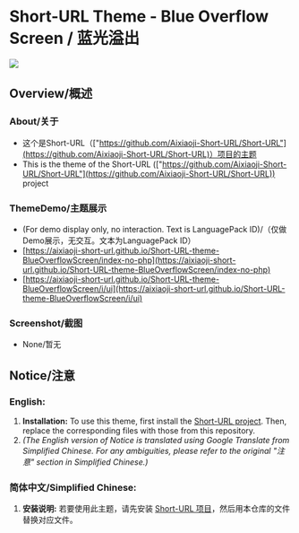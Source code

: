 # Short-URL Theme - Blue Overflow Screen / 蓝光溢出
<img src="https://helloaixiaoji.github.io/Ji-mdimg/svg/MADE-WITH/MADE-WITH.PHP.HTML.CSS.JS.svg">

## Overview/概述
### About/关于
- 这个是Short-URL（["https://github.com/Aixiaoji-Short-URL/Short-URL"](https://github.com/Aixiaoji-Short-URL/Short-URL)）项目的主题
- This is the theme of the Short-URL (["https://github.com/Aixiaoji-Short-URL/Short-URL"](https://github.com/Aixiaoji-Short-URL/Short-URL)) project

### ThemeDemo/主题展示
- (For demo display only, no interaction. Text is LanguagePack ID)/（仅做Demo展示，无交互。文本为LanguagePack ID）
- [https://aixiaoji-short-url.github.io/Short-URL-theme-BlueOverflowScreen/index-no-php](https://aixiaoji-short-url.github.io/Short-URL-theme-BlueOverflowScreen/index-no-php)
- [https://aixiaoji-short-url.github.io/Short-URL-theme-BlueOverflowScreen/i/ui](https://aixiaoji-short-url.github.io/Short-URL-theme-BlueOverflowScreen/i/ui)

### Screenshot/截图
- None/暂无

## Notice/注意
### English:
1. **Installation:** To use this theme, first install the [Short-URL project](https://github.com/Aixiaoji-Short-URL/Short-URL). Then, replace the corresponding files with those from this repository.
2. *(The English version of Notice is translated using Google Translate from Simplified Chinese. For any ambiguities, please refer to the original "注意" section in Simplified Chinese.)*

### 简体中文/Simplified Chinese:
1. **安装说明:** 若要使用此主题，请先安装 [Short-URL 项目](https://github.com/Aixiaoji-Short-URL/Short-URL)，然后用本仓库的文件替换对应文件。

